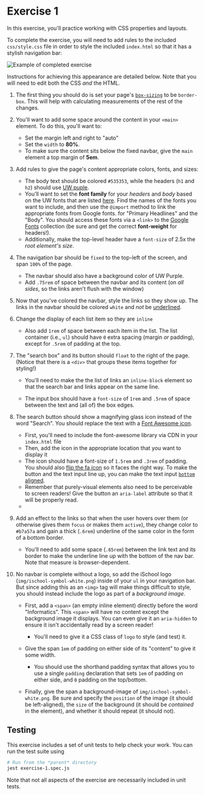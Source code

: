 # Exercise 1

In this exercise, you'll practice working with CSS properties and layouts. 

To complete the exercise, you will need to add rules to the included `css/style.css` file in order to style the included `index.html` so that it has a stylish navigation bar:

![Example of completed exercise](img/sample.gif)


Instructions for achieving this appearance are detailed below. Note that you will need to edit both the CSS _and_ the HTML.

1. The first thing you should do is set your page's [`box-sizing`](https://info343.github.io/css-layouts.html#box-sizing) to be `border-box`. This will help with calculating measurements of the rest of the changes.

2. You'll want to add some space around the content in your `<main>` element. To do this, you'll want to:

    - Set the margin left and right to "auto"
    - Set the `width` to **80%**.
    - To make sure the content sits below the fixed navbar, give the `main` element a top margin of **5em**.

3. Add rules to give the page's content appropriate colors, fonts, and sizes:

    - The body text should be colored `#535353`, while the headers (`h1` and `h2`) should use [UW puple](https://www.washington.edu/brand/graphic-elements/primary-color-palette/).
    - You'll want to set the **font family** for your _headers_ and _body_ based on the UW fonts that are listed [here](https://www.washington.edu/brand/graphic-elements/font-download/). Find the names of the fonts you want to include, and then use the `@import` method to link the appropriate fonts from Google fonts. for "Primary Headlines" and the "Body". You should access these fonts via a `<link>` to the [Google Fonts](https://fonts.google.com/) collection (be sure and get the correct **font-weight** for headers!).
    - Additionally, make the top-level header have a `font-size` of 2.5x the _root element's size_.

4. The navigation bar should be `fixed` to the top-left of the screen, and span `100%` of the page. 

    - The navbar should also have a background color of UW Purple.
    - Add `.75rem` of space between the navbar and its content (on _all sides_, so the links aren't flush with the window)

5. Now that you've colored the navbar, style the links so they show up. The links in the navbar should be colored `white` and _not_ be [underlined](https://developer.mozilla.org/en-US/docs/Web/CSS/text-decoration).

6. Change the display of each list item so they are `inline`
 
    - Also add `1rem` of space between each item in the list. The list container (i.e., `ul`) should have `0` extra spacing (margin _or_ padding), except for `.5rem` of padding at the top. 

7. The "search box" and its button should `float` to the right of the page. (Notice that there is a `<div>` that groups these items together for styling!)

    - You'll need to make the the list of links an `inline-block` element so that the search bar and links appear on the same line.

    - The input box should have a `font-size` of `1rem` and `.5rem` of space between the text and (all of) the box edges.

8. The search button should show a magnifying glass icon instead of the word "Search". You should replace the text with a [Font Awesome icon](http://fontawesome.io/icon/search/).
    - First, you'll need to include the font-awesome library via CDN in your `index.html` file
    - Then, add the icon in the appropriate location that you want to display it
    - The icon should have a font-size of `1.5rem` and `.3rem` of padding. You should also [flip the fa icon](http://fontawesome.io/examples/#rotated-flipped) so it faces the right way.
        To make the button and the text input line up, you can make the text input [`bottom` aligned](https://developer.mozilla.org/en-US/docs/Web/CSS/vertical-align).
    - Remember that purely-visual elements also need to be perceivable to screen readers! Give the button an `aria-label` attribute so that it will be properly read.
    - 

9. Add an effect to the links so that when the user hovers over them (or otherwise gives them `focus` or makes them `active`), they change color to `#b7a57a` and gain a thick (`.6rem`) underline of the same color in the form of a bottom border.

    - You'll need to add some space (`.65rem`) between the link text and its border to make the underline line up with the bottom of the nav bar. Note that measure is browser-dependent.

10. No navbar is complete without a logo, so add the iSchool logo (`img/ischool-symbol-white.png`) inside of your `ul` in your navigation bar. But since adding this as an `<img>` tag will make things difficult to style, you should instead include the logo as part of a _background image_.

    - First, add a `<span>` (an empty inline element) directly before the word "Informatics". This `<span>` will have no content except the background image it displays. You can even give it an `aria-hidden` to ensure it isn't accidentally read by a screen reader!

        - You'll need to give it a CSS class of `logo` to style (and test) it.

    - Give the span `1em` of padding on either side of its "content" to give it some width.

		- You should use the shorthand padding syntax that allows you to use a single `padding` declaration that sets `1em` of padding on either side, and `0` padding on the top/bottom.
		
    - Finally, give the span a background-image of `img/ischool-symbol-white.png`. Be sure and specify the `position` of the image (it should be left-aligned), the `size` of the background (it should be _contained_ in the element), and whether it should repeat (it should not).



## Testing
This exercise includes a set of unit tests to help check your work. You can run the test suite using

```bash
# Run from the *parent* directory
jest exercise-1.spec.js
```

Note that not all aspects of the exercise are necessarily included in unit tests.
